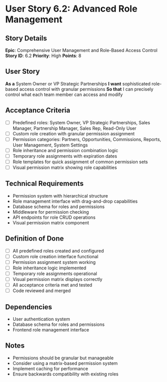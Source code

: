 # User Story 6.2: Advanced Role Management

## Story Details
**Epic**: Comprehensive User Management and Role-Based Access Control
**Story ID**: 6.2
**Priority**: High
**Points**: 8

## User Story
**As a** System Owner or VP Strategic Partnerships
**I want** sophisticated role-based access control with granular permissions
**So that** I can precisely control what each team member can access and modify

## Acceptance Criteria
- [ ] Predefined roles: System Owner, VP Strategic Partnerships, Sales Manager, Partnership Manager, Sales Rep, Read-Only User
- [ ] Custom role creation with granular permission assignment
- [ ] Permission categories: Partners, Opportunities, Commissions, Reports, User Management, System Settings
- [ ] Role inheritance and permission combination logic
- [ ] Temporary role assignments with expiration dates
- [ ] Role templates for quick assignment of common permission sets
- [ ] Visual permission matrix showing role capabilities

## Technical Requirements
- Permission system with hierarchical structure
- Role management interface with drag-and-drop capabilities
- Database schema for roles and permissions
- Middleware for permission checking
- API endpoints for role CRUD operations
- Visual permission matrix component

## Definition of Done
- [ ] All predefined roles created and configured
- [ ] Custom role creation interface functional
- [ ] Permission assignment system working
- [ ] Role inheritance logic implemented
- [ ] Temporary role assignments operational
- [ ] Visual permission matrix displays correctly
- [ ] All acceptance criteria met and tested
- [ ] Code reviewed and merged

## Dependencies
- User authentication system
- Database schema for roles and permissions
- Frontend role management interface

## Notes
- Permissions should be granular but manageable
- Consider using a matrix-based permission system
- Implement caching for performance
- Ensure backwards compatibility with existing roles